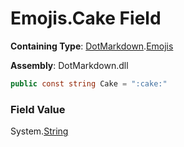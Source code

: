 # Emojis\.Cake Field

**Containing Type**: [DotMarkdown](../../README.md)\.[Emojis](../README.md)

**Assembly**: DotMarkdown\.dll

```csharp
public const string Cake = ":cake:"
```

### Field Value

System\.[String](https://docs.microsoft.com/en-us/dotnet/api/system.string)